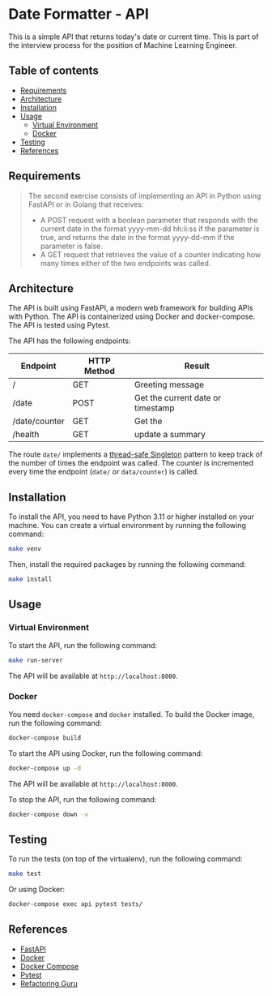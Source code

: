 # Date Formatter - API <!-- omit in toc -->

This is a simple API that returns today's date or current time. This is part of the interview process for the position of Machine Learning Engineer.

## Table of contents <!-- omit in toc -->

- [Requirements](#requirements)
- [Architecture](#architecture)
- [Installation](#installation)
- [Usage](#usage)
  - [Virtual Environment](#virtual-environment)
  - [Docker](#docker)
- [Testing](#testing)
- [References](#references)


## Requirements

> The second exercise consists of implementing an API in Python using FastAPI or in Golang that receives:
> - A POST request with a boolean parameter that responds with the current date in the format yyyy-mm-dd hh:ii:ss if the parameter is true, and returns the date in the format yyyy-dd-mm if the parameter is false.
> - A GET request that retrieves the value of a counter indicating how many times either of the two endpoints was called.

## Architecture

The API is built using FastAPI, a modern web framework for building APIs with Python. The API is containerized using Docker and docker-compose. The API is tested using Pytest.

The API has the following endpoints:

| Endpoint      | HTTP Method | Result                            |
| ------------- | ----------- | --------------------------------- |
| /             | GET         | Greeting message                  |
| /date         | POST        | Get the current date or timestamp |
| /date/counter | GET         | Get the                           |
| /health       | GET         | update a summary                  |

The route `date/` implements a [thread-safe Singleton](https://refactoring.guru/design-patterns/singleton) pattern to keep track of the number of times the endpoint was called. The counter is incremented every time the endpoint (`date/` *or* `data/counter`) is called.

## Installation

To install the API, you need to have Python 3.11 or higher installed on your machine. You can create a virtual environment by running the following command:

```bash
make venv
```

Then, install the required packages by running the following command:

```bash
make install
```

## Usage

### Virtual Environment

To start the API, run the following command:

```bash
make run-server
```

The API will be available at `http://localhost:8000`.

### Docker

You need `docker-compose` and `docker` installed. To build the Docker image, run the following command:

```bash
docker-compose build
```

To start the API using Docker, run the following command:

```bash
docker-compose up -d
```

The API will be available at `http://localhost:8000`.

To stop the API, run the following command:

```bash
docker-compose down -v
```

## Testing

To run the tests (on top of the virtualenv), run the following command:

```bash
make test
```

Or using Docker:

```bash
docker-compose exec api pytest tests/
```

## References

- [FastAPI](https://fastapi.tiangolo.com/)
- [Docker](https://www.docker.com/)
- [Docker Compose](https://docs.docker.com/compose/)
- [Pytest](https://docs.pytest.org/)
- [Refactoring Guru](https://refactoring.guru/)
